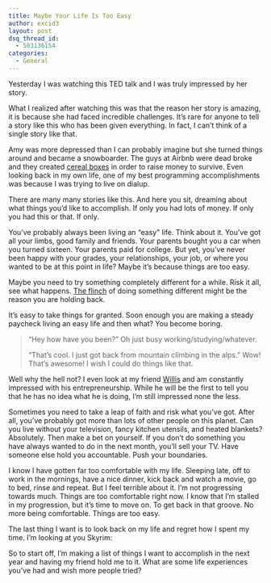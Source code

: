 ```yaml
---
title: Maybe Your Life Is Too Easy
author: excid3
layout: post
dsq_thread_id:
  - 503136154
categories:
  - General
---
```

Yesterday I was watching this TED talk and I was truly impressed by her story.

What I realized after watching this was that the reason her story is amazing, it is because she had faced incredible challenges. It’s rare for anyone to tell a story like this who has been given everything. In fact, I can’t think of a single story like that.

Amy was more depressed than I can probably imagine but she turned things around and became a snowboarder. The guys at Airbnb were dead broke and they created [cereal boxes][1] in order to raise money to survive. Even looking back in my own life, one of my best programming accomplishments was because I was trying to live on dialup.

There are many many stories like this. And here you sit, dreaming about what things you’d like to accomplish. If only you had lots of money. If only you had this or that. If only.

You’ve probably always been living an “easy” life. Think about it. You’ve got all your limbs, good family and friends. Your parents bought you a car when you turned sixteen. Your parents paid for college. But yet, you’ve never been happy with your grades, your relationships, your job, or where you wanted to be at this point in life? Maybe it’s because things are too easy.

Maybe you need to try something completely different for a while. Risk it all, see what happens. [The flinch][2] of doing something different might be the reason you are holding back.

It’s easy to take things for granted. Soon enough you are making a steady paycheck living an easy life and then what? You become boring.

> “Hey how have you been?”
Oh just busy working/studying/whatever.
>
> “That’s cool. I just got back from mountain climbing in the alps.”
Wow! That’s awesome! I wish I could do things like that.

Well why the hell not? I even look at my friend [Willis][3] and am constantly impressed with his entrepreneurship. While he will be the first to tell you that he has no idea what he is doing, I’m still impressed none the less.

Sometimes you need to take a leap of faith and risk what you’ve got. After all, you’ve probably got more than lots of other people on this planet. Can you live without your television, fancy kitchen utensils, and heated blankets? Absolutely. Then make a bet on yourself. If you don’t do something you have always wanted to do in the next month, you’ll sell your TV. Have someone else hold you accountable. Push your boundaries.

I know I have gotten far too comfortable with my life. Sleeping late, off to work in the mornings, have a nice dinner, kick back and watch a movie, go to bed, rinse and repeat. But I feel terrible about it. I’m not progressing towards much. Things are too comfortable right now. I know that I’m stalled in my progression, but it’s time to move on. To get back in that groove. No more being comfortable. Things are too easy.

The last thing I want is to look back on my life and regret how I spent my time. I’m looking at you Skyrim:


So to start off, I’m making a list of things I want to accomplish in the next year and having my friend hold me to it. What are some life experiences you’ve had and wish more people tried?

   [1]: http://www.airbnb.com/obamaos
   [2]: http://www.amazon.com/The-Flinch-ebook/dp/B0062Q7S3S
   [3]: http://twitter.com/wfjackson3

